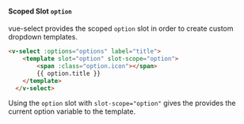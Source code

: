 #### Scoped Slot `option`

vue-select provides the scoped `option` slot in order to create custom dropdown templates.

```html
<v-select :options="options" label="title">
    <template slot="option" slot-scope="option">
        <span :class="option.icon"></span>
        {{ option.title }}
    </template>
  </v-select>
``` 

Using the `option` slot with `slot-scope="option"` gives the 
provides the current option variable to the template.

<CodePen url="NXBwYG" height="50"/>
